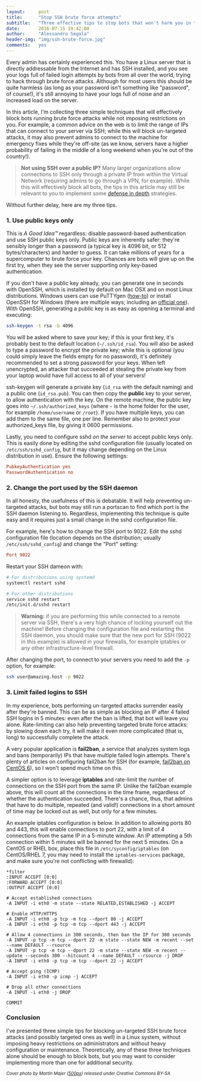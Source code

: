 ```yaml
---
layout:     post
title:      "Stop SSH brute force attempts"
subtitle:   "Three effective tips to stop bots that won't harm you in the process"
date:       2016-07-15 19:42:00
author:     "Alessandro Segala"
header-img: "img/ssh-brute-force.jpg"
comments:   yes
---
```


Every admin has certainly experienced this. You have a Linux server that is directly addressable from the Internet and has SSH installed, and you see your logs full of failed login attempts by bots from all over the world, trying to hack through brute force attacks. Although for most users this should be quite harmless (as long as your password isn't something like "password", of course!), it's still annoying to have your logs full of noise and an increased load on the server.

In this article, I'm collecting three simple techniques that will effectively block bots running brute force attacks while not imposing restrictions on you. For example, a common advice on the web is to limit the range of IPs that can connect to your server via SSH; while this will block un-targeted attacks, it may also prevent admins to connect to the machine for emergency fixes while they're off-site (as we know, servers have a higher probability of failing in the middle of a long weekend when you're out of the country!). 

> **Not using SSH over a public IP?** Many larger organizations allow connections to SSH only through a private IP from within the Virtual Network (requiring admins to go through a VPN, for example). While this will effectively block all bots, the tips in this article may still be relevant to you to implement some [defense in depth](https://www.owasp.org/index.php/Defense_in_depth) strategies.

Without further delay, here are my three tips.

### 1. Use public keys only

This is *A Good Idea™* regardless: disable password-based authentication and use SSH public keys only. Public keys are inherently safer: they're sensibly longer than a password (a typical key is 4096 bit, or 512 bytes/characters) and harder to guess. It can take millions of years for a supercomputer to brute force your key. Chances are bots will give up on the first try, when they see the server supporting only key-based authentication.

If you don't have a public key already, you can generate one in seconds with OpenSSH, which is installed by default on Mac OSX and on most Linux distributions. Windows users can use PuTTYgen ([how-to](https://winscp.net/eng/docs/ui_puttygen)) or install OpenSSH for Windows (there are multiple ways; including an [official one](https://github.com/PowerShell/Win32-OpenSSH/wiki/Install-Win32-OpenSSH)). With OpenSSH, generating a public key is as easy as opening a terminal and executing:

````bash
ssh-keygen -t rsa -b 4096
````

You will be asked where to save your key; if this is your first key, it's probably best to the default location (`~/.ssh/id_rsa`). You will also be asked to type a password to encrypt the private key; while this is optional (you could simply leave the fields empty for no password), it's definitely recommended to set a strong password for your keys. When left unencrypted, an attacker that succeeded at stealing the private key from your laptop would have full access to all of your servers! 

ssh-keygen will generate a private key (`id_rsa` with the default naming) and a public one (`id_rsa.pub`). You can then copy the **public** key to your server, to allow authentication with the key. On the remote machine, the public key goes into `~/.ssh/authorized_keys` (where `~` is the home folder for the user, for example `/home/username` or `/root`). If you have multiple keys, you can add them to the same file, one per line. Remember also to protect your authorized_keys file, by giving it 0600 permissions.

Lastly, you need to configure sshd *on the server* to accept public keys only. This is easily done by editing the sshd configuration file (usually located on `/etc/ssh/sshd_config`, but it may change depending on the Linux distribution in use). Ensure the following settings:

````conf
PubkeyAuthentication yes
PasswordAuthentication no
````

### 2. Change the port used by the SSH daemon

In all honesty, the usefulness of this is debatable. It will help preventing un-targeted attacks, but bots may still run a portscan to find which port is the SSH daemon listening to. Regardless, implementing this technique is quite easy and it requires just a small change in the sshd configuration file.

For example, here's how to change the SSH port to 9022. Edit the sshd configuration file (location depends on the distribution; usually `/etc/ssh/sshd_config`) and change the "Port" setting:

````conf
Port 9022
````

Restart your SSH dameon with:

````bash
# For distributions using systemd
systemctl restart sshd

# For other distributions
service sshd restart
/etc/init.d/sshd restart
````

> **Warning:** if you are performing this while connected to a remote server via SSH, there's a very high chance of locking yourself out the machine! Before changing the configuration file and restarting the SSH daemon, you should make sure that the new port for SSH (9022 in this example) is allowed in your firewalls, for example iptables or any other infrastructure-level firewall. 

After changing the port, to connect to your servers you need to add the `-p` option, for example:

````bash
ssh user@amazing.host -p 9022
````

### 3. Limit failed logins to SSH

In my experience, bots performing un-targeted attacks surrender easily after they're banned. This can be as simple as blocking an IP after 4 failed SSH logins in 5 minutes: even after the ban is lifted, that bot will leave you alone. Rate-limiting can also help preventing targeted brute force attacks: by slowing down each try, it will make it even more complicated (that is, long) to successfully complete the attack.

A very popular application is **fail2ban**, a service that analyzes system logs and bans (temporarily) IPs that have multiple failed login attempts. There's plenty of articles on configuring fail2ban for SSH (for example, [fail2ban on CentOS 6](https://www.digitalocean.com/community/tutorials/how-to-protect-ssh-with-fail2ban-on-centos-6)), so I won't spend much time on this.

A simpler option is to leverage **iptables** and rate-limit the number of connections on the SSH port from the same IP. Unlike the fail2ban example above, this will count all the connections in the time frame, regardless of whether the authentication succeeded. There's a chance, thus, that admins that have to do multiple, repeated (and valid!) connections in a short amount of time may be locked out as well, but only for a few minutes.

An example iptables configuration is below. In addition to allowing ports 80 and 443, this will enable connections to port 22, with a limit of 4 connections from the same IP in a 5-minute window. An IP attempting a 5th connection within 5 minutes will be banned for the next 5 minutes. On a CentOS or RHEL box, place this file in `/etc/syconfig/iptables` (on CentOS/RHEL 7, you may need to install the `iptables-services` package, and make sure you're not conflicting with firewalld):

````text
*filter
:INPUT ACCEPT [0:0]
:FORWARD ACCEPT [0:0]
:OUTPUT ACCEPT [0:0]

# Accept established connections
-A INPUT -i eth0 -m state --state RELATED,ESTABLISHED -j ACCEPT

# Enable HTTP/HTTPS
-A INPUT -i eth0 -p tcp -m tcp --dport 80 -j ACCEPT 
-A INPUT -i eth0 -p tcp -m tcp --dport 443 -j ACCEPT 

# Allow 4 connections in 300 seconds, then ban the IP for 300 seconds
-A INPUT -p tcp -m tcp --dport 22 -m state --state NEW -m recent --set --name DEFAULT --rsource 
-A INPUT -p tcp -m tcp --dport 22 -m state --state NEW -m recent --update --seconds 300 --hitcount 4 --name DEFAULT --rsource -j DROP 
-A INPUT -i eth0 -p tcp -m tcp --dport 22 -j ACCEPT 

# Accept ping (ICMP)
-A INPUT -i eth0 -p icmp -j ACCEPT

# Drop all other connections
-A INPUT -i eth0 -j DROP

COMMIT
````

### Conclusion

I've presented three simple tips for blocking un-targeted SSH brute force attacks (and possibly targeted ones as well) in a Linux system, without imposing heavy restrictions on administrators and without heavy configuration or maintenance. Theoretically, any of these three techniques alone should be enough to block bots, but   you may want to consider implementing more than one for additional security.


<small>*Cover photo by Martin Majer ([500px](https://500px.com/photo/95395439/2-52-rule-of-thirds-votogs52-by-martin-majer)) released under Creative Commons BY-SA*</small>